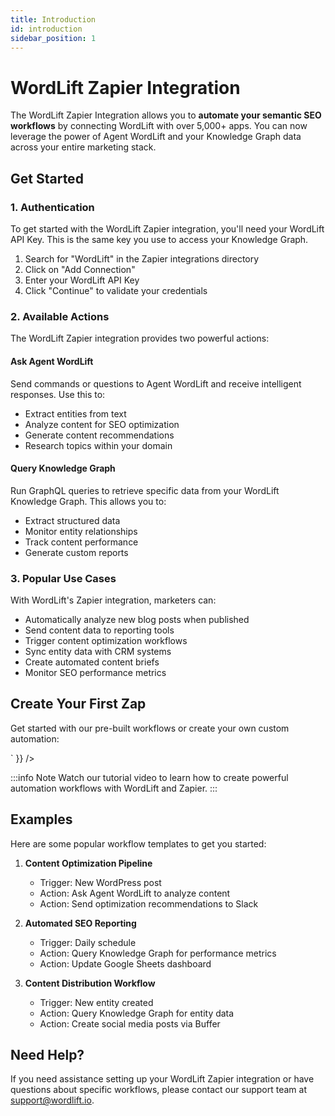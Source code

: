 ```yaml
---
title: Introduction
id: introduction
sidebar_position: 1
---
```


# WordLift Zapier Integration

The WordLift Zapier Integration allows you to **automate your semantic SEO workflows** by connecting WordLift with over 5,000+ apps. You can now leverage the power of Agent WordLift and your Knowledge Graph data across your entire marketing stack.

## Get Started

### 1. Authentication

To get started with the WordLift Zapier integration, you'll need your WordLift API Key. This is the same key you use to access your Knowledge Graph.

1. Search for "WordLift" in the Zapier integrations directory
2. Click on "Add Connection"
3. Enter your WordLift API Key
4. Click "Continue" to validate your credentials

### 2. Available Actions

The WordLift Zapier integration provides two powerful actions:

#### Ask Agent WordLift

Send commands or questions to Agent WordLift and receive intelligent responses. Use this to:

- Extract entities from text
- Analyze content for SEO optimization
- Generate content recommendations
- Research topics within your domain

#### Query Knowledge Graph

Run GraphQL queries to retrieve specific data from your WordLift Knowledge Graph. This allows you to:

- Extract structured data
- Monitor entity relationships
- Track content performance
- Generate custom reports

### 3. Popular Use Cases

With WordLift's Zapier integration, marketers can:

- Automatically analyze new blog posts when published
- Send content data to reporting tools
- Trigger content optimization workflows
- Sync entity data with CRM systems
- Create automated content briefs
- Monitor SEO performance metrics

## Create Your First Zap

Get started with our pre-built workflows or create your own custom automation:

<div
  dangerouslySetInnerHTML={{
    __html: `
      <zapier-workflow
        sign-up-email="email_of_your_user@example.com"
        sign-up-first-name="first_name_of_your_user"
        sign-up-last-name="last_name_of_your_user"
        client-id="wb9T2yfrV66iC6KFbGRUYcYYGLE06d2NLOQirBPj"
        theme="light"
        intro-copy-display="show"
        manage-zaps-display="hide"
        guess-zap-display="hide"
      ></zapier-workflow>
    `
  }}
/>

:::info Note
Watch our tutorial video to learn how to create powerful automation workflows with WordLift and Zapier.
:::

## Examples

Here are some popular workflow templates to get you started:

1. **Content Optimization Pipeline**
   - Trigger: New WordPress post
   - Action: Ask Agent WordLift to analyze content
   - Action: Send optimization recommendations to Slack

2. **Automated SEO Reporting**
   - Trigger: Daily schedule
   - Action: Query Knowledge Graph for performance metrics
   - Action: Update Google Sheets dashboard

3. **Content Distribution Workflow**
   - Trigger: New entity created
   - Action: Query Knowledge Graph for entity data
   - Action: Create social media posts via Buffer

## Need Help?

If you need assistance setting up your WordLift Zapier integration or have questions about specific workflows, please contact our support team at [support@wordlift.io](mailto:support@wordlift.io).
